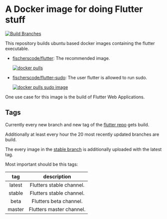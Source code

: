 # A Docker image for doing Flutter stuff

[![Build Branches](https://github.com/fischerscode/DockerFlutter/actions/workflows/build_updates.yaml/badge.svg)](https://github.com/fischerscode/DockerFlutter/actions/workflows/build_updates.yaml)

This repository builds ubuntu based docker images containing the flutter executable.
- [fischerscode/flutter](https://hub.docker.com/r/fischerscode/flutter): The recommended image. 
  
  [![docker pulls](https://img.shields.io/docker/pulls/fischerscode/flutter)](https://hub.docker.com/r/fischerscode/flutter)
- [fischerscode/flutter-sudo](https://hub.docker.com/r/fischerscode/flutter-sudo): The user flutter is allowed to run sudo.
  
  [![docker pulls sudo image](https://img.shields.io/docker/pulls/fischerscode/flutter-sudo)](https://hub.docker.com/r/fischerscode/flutter-sudo)

One use case for this image is the build of Flutter Web Applications.

## Tags
Currently every new branch and new tag of the [flutter repo](https://github.com/flutter/flutter) gets build.

Additionally at least every hour the 20 most recently updated branches are build.

The every image in the [stable branch](https://github.com/flutter/flutter/tree/stable) is additionally uploaded with the latest tag.

Most important should be this tags:

|  tag   |       description        |
| :----: | :----------------------: |
| latest | Flutters stable channel. |
| stable | Flutters stable channel. |
|  beta  |  Flutters beta channel.  |
| master | Flutters master channel. |